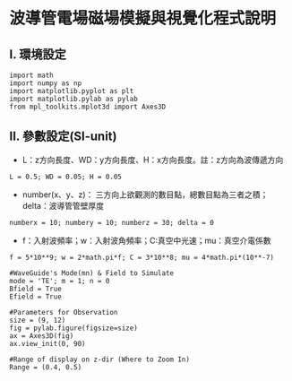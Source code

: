 # **波導管電場磁場模擬與視覺化程式說明**

## **I. 環境設定**
```
import math
import numpy as np
import matplotlib.pyplot as plt
import matplotlib.pylab as pylab
from mpl_toolkits.mplot3d import Axes3D
```
## **II. 參數設定(SI-unit)**
- L：z方向長度、WD：y方向長度、H：x方向長度。註：z方向為波傳遞方向
```
L = 0.5; WD = 0.05; H = 0.05
```

- number(x、y、z)： 三方向上欲觀測的數目點，總數目點為三者之積；delta：波導管管壁厚度
```
numberx = 10; numbery = 10; numberz = 30; delta = 0
```
- f：入射波頻率；w：入射波角頻率；C:真空中光速；mu：真空介電係數
```
f = 5*10**9; w = 2*math.pi*f; C = 3*10**8; mu = 4*math.pi*(10**-7)
```

```
#WaveGuide's Mode(mn) & Field to Simulate
mode = 'TE'; m = 1; n = 0
Bfield = True
Efield = True
```
```
#Parameters for Observation
size = (9, 12)
fig = pylab.figure(figsize=size)
ax = Axes3D(fig)
ax.view_init(0, 90)
```
```
#Range of display on z-dir (Where to Zoom In)
Range = (0.4, 0.5)
```
